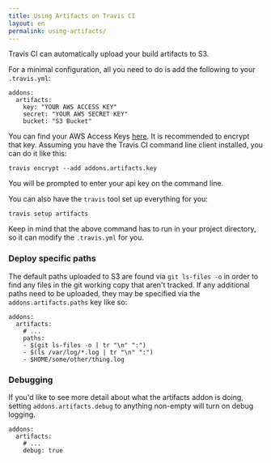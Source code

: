 ```yaml
---
title: Using Artifacts on Travis CI
layout: en
permalink: using-artifacts/
---
```

<div id="toc">
</div>

Travis CI can automatically upload your build artifacts to S3.

For a minimal configuration, all you need to do is add the following to your `.travis.yml`:

    addons:
      artifacts:
        key: "YOUR AWS ACCESS KEY"
        secret: "YOUR AWS SECRET KEY"
        bucket: "S3 Bucket"

You can find your AWS Access Keys
[here](https://console.aws.amazon.com/iam/home?#security_credential). It
is recommended to encrypt that key.  Assuming you have the Travis CI
command line client installed, you can do it like this:

    travis encrypt --add addons.artifacts.key

You will be prompted to enter your api key on the command line.

You can also have the `travis` tool set up everything for you:

    travis setup artifacts

Keep in mind that the above command has to run in your project
directory, so it can modify the `.travis.yml` for you.

### Deploy specific paths

The default paths uploaded to S3 are found via `git ls-files -o` in
order to find any files in the git working copy that aren't tracked.
If any additional paths need to be uploaded, they may be specified via
the `addons.artifacts.paths` key like so:

    addons:
      artifacts:
        # ...
        paths:
        - $(git ls-files -o | tr "\n" ":")
        - $(ls /var/log/*.log | tr "\n" ":")
        - $HOME/some/other/thing.log

### Debugging

If you'd like to see more detail about what the artifacts addon is
doing, setting `addons.artifacts.debug` to anything non-empty will turn
on debug logging.

    addons:
      artifacts:
        # ...
        debug: true
